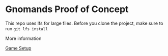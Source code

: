 # Gnomands Proof of Concept

This repo uses lfs for large files. Before you clone the project, make sure to run
`git lfs install`

More information

[Game Setup](./GAMESETUP.md)
